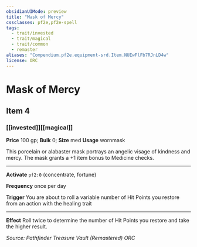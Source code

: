 ```yaml
---
obsidianUIMode: preview
title: "Mask of Mercy"
cssclasses: pf2e,pf2e-spell
tags:
  - trait/invested
  - trait/magical
  - trait/common
  - remaster
aliases: "Compendium.pf2e.equipment-srd.Item.NUEwFlFb7RJnLD4w"
license: ORC
---
```

# Mask of Mercy
## Item 4
### [[invested]][[magical]]


**Price** 100 gp; 
**Bulk** 0; **Size** med
**Usage** wornmask

This porcelain or alabaster mask portrays an angelic visage of kindness and mercy. The mask grants a +1 item bonus to Medicine checks.

* * *

**Activate** `pf2:0` (concentrate, fortune)

**Frequency** once per day

**Trigger** You are about to roll a variable number of Hit Points you restore from an action with the healing trait

* * *

**Effect** Roll twice to determine the number of Hit Points you restore and take the higher result.

*Source: Pathfinder Treasure Vault (Remastered)*
*ORC*
